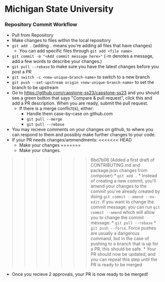 # Michigan State University

### Repository Commit Workflow
* Pull from Repository
* Make changes to files within the local repository
* `git add .` (adding `.` means you're adding all files that have changes)
    - You can add specific files through `git add <file name>`
* `git commit -m "<Add commit message here>"` (-m denotes a message, add a few words to describe your changes.)
* `git pull --rebase` to make sure you have the latest changes before you post a PR
* `git switch -c <new-unique-branch-name>` to switch to a new branch
* `git push --set-upstream origin <new-unique-branch-name>` to set the branch to be upstream
* Go to https://github.com/capstone-ss23/capstone-ss23 and you should see a green button that says "Compare & pull request", click this and add a PR description. When you are ready, submit the pull request.
    -   If there is a merge conflict(s), either:
        -   Handle them case-by-case on github.com
        -   `git pull --merge` 
        -   `git pull --rebase`
*   You may recieve comments on your changes on github, to where you can respond to them and possibly make further changes to your code.
*   If your PR needs changes/ammendments: 
<<<<<<< HEAD
    *   Make your changes 
=======
    *   Make your changes.
>>>>>>> 6bd7b06 (Added a first draft of CONTRIBUTING.md and package.json changes from composer)
    *   `git add .`
    *   Instead of creating a new commit, you'll amend your changes to the commit you've already created by doing `git commit --amend --no-edit`. If you want to change the commit message, you can run `git commit --amend` which will allow you to change the commit message.
    *   `git pull --rebase`
    *   `git push --force`. Force pushes are usually a dangerous command, but in the case of pushing to a branch that is up for a PR, this should be safe.
    *   Your PR should now be updated, and you can repeat this step until the PR is ready to be merged
* Once you recieve 2 approvals, your PR is now ready to be merged!

